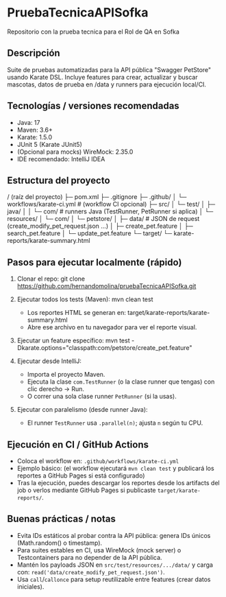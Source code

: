 # PruebaTecnicaAPISofka
Repositorio con la prueba tecnica para el Rol de QA en Sofka

Descripción
-----------
Suite de pruebas automatizadas para la API pública "Swagger PetStore" usando Karate DSL.
Incluye features para crear, actualizar y buscar mascotas, datos de prueba en /data y runners para ejecución local/CI.

Tecnologías / versiones recomendadas
-----------------------------------
- Java: 17
- Maven: 3.6+
- Karate: 1.5.0
- JUnit 5 (Karate JUnit5)
- (Opcional para mocks) WireMock: 2.35.0
- IDE recomendado: IntelliJ IDEA

Estructura del proyecto
-----------------------
/ (raíz del proyecto)
├─ pom.xml
├─ .gitignore
├─ .github/
│   └─ workflows/karate-ci.yml        # (workflow CI opcional)
├─ src/
│   └─ test/
│       ├─ java/
│       │   └─ com/                    # runners Java (TestRunner, PetRunner si aplica)
│       └─ resources/
│           └─ com/
│               └─ petstore/
│                   ├─ data/           # JSON de request (create_modify_pet_request.json ...)
│                   ├─ create_pet.feature
│                   ├─ search_pet.feature
│                   └─ update_pet.feature
└─ target/
└─ karate-reports/karate-summary.html

Pasos para ejecutar localmente (rápido)
---------------------------------------
1. Clonar el repo:
   git clone https://github.com/hernandomolina/pruebaTecnicaAPISofka.git
   

2. Ejecutar todos los tests (Maven):
   mvn clean test

    - Los reportes HTML se generan en:
      target/karate-reports/karate-summary.html
    - Abre ese archivo en tu navegador para ver el reporte visual.

3. Ejecutar un feature específico:
   mvn test -Dkarate.options="classpath:com/petstore/create_pet.feature"

4. Ejecutar desde IntelliJ:
    - Importa el proyecto Maven.
    - Ejecuta la clase `com.TestRunner` (o la clase runner que tengas) con clic derecho → Run.
    - O correr una sola clase runner `PetRunner` (si la usas).

5. Ejecutar con paralelismo (desde runner Java):
    - El runner `TestRunner` usa `.parallel(n)`; ajusta `n` según tu CPU.

Ejecución en CI / GitHub Actions
--------------------------------
- Coloca el workflow en: `.github/workflows/karate-ci.yml`
- Ejemplo básico: (el workflow ejecutará `mvn clean test` y publicará los reportes a GitHub Pages si está configurado)
- Tras la ejecución, puedes descargar los reportes desde los artifacts del job o verlos mediante GitHub Pages si publicaste `target/karate-reports/`.

Buenas prácticas / notas
------------------------
- Evita IDs estáticos al probar contra la API pública: genera IDs únicos (Math.random() o timestamp).
- Para suites estables en CI, usa WireMock (mock server) o Testcontainers para no depender de la API pública.
- Mantén los payloads JSON en `src/test/resources/.../data/` y carga con: `read('data/create_modify_pet_request.json')`.
- Usa `call`/`callonce` para setup reutilizable entre features (crear datos iniciales).

